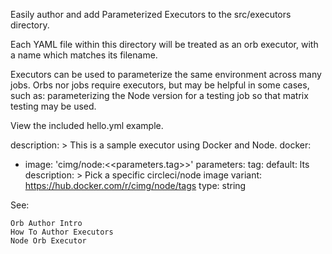 Easily author and add Parameterized Executors to the src/executors directory.

Each YAML file within this directory will be treated as an orb executor, with a name which matches its filename.

Executors can be used to parameterize the same environment across many jobs. Orbs nor jobs require executors, but may be helpful in some cases, such as: parameterizing the Node version for a testing job so that matrix testing may be used.

View the included hello.yml example.

description: >
  This is a sample executor using Docker and Node.
docker:
  - image: 'cimg/node:<<parameters.tag>>'
parameters:
  tag:
    default: lts
    description: >
      Pick a specific circleci/node image variant:
      https://hub.docker.com/r/cimg/node/tags
    type: string



See:

    Orb Author Intro
    How To Author Executors
    Node Orb Executor
